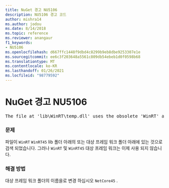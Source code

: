 ```yaml
---
title: NuGet 경고 NU5106
description: NU5106 경고 코드
author: mishra14
ms.author: jodou
ms.date: 8/14/2018
ms.topic: reference
ms.reviewer: anangaur
f1_keywords:
- NU5106
ms.openlocfilehash: d667ffc1448f9dbd4c8299b9eb8dbe9253307e1e
ms.sourcegitcommit: ee6c3f203648a5561c809db54ebeb1d0f0598b68
ms.translationtype: MT
ms.contentlocale: ko-KR
ms.lasthandoff: 01/26/2021
ms.locfileid: "98779592"
---
```

# <a name="nuget-warning-nu5106"></a>NuGet 경고 NU5106
<pre>The file at 'lib\WinRT\temp.dll' uses the obsolete 'WinRT' as the framework folder. Replace 'WinRT' or 'WinRT45' with 'NetCore45'.</pre>

### <a name="issue"></a>문제

파일이 `WinRT` `WinRT45` lib 폴더 아래의 또는 대상 프레임 워크 폴더 아래에 있는 것으로 검색 되었습니다. 그러나 `WinRT` 및 `WinRT45` 대상 프레임 워크는 이제 사용 되지 않습니다.


### <a name="solution"></a>해결 방법

대상 프레임 워크 폴더의 이름을로 변경 하십시오 `NetCore45` .


